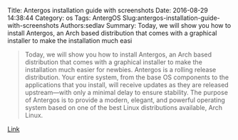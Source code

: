 Title: Antergos installation guide with screenshots
Date: 2016-08-29 14:38:44
Category: os
Tags: AntergOS
Slug:antergos-installation-guide-with-screenshots
Authors:sedlav
Summary: Today, we will show you how to install Antergos, an Arch based distribution that comes with a graphical installer to make the installation much easi

> Today, we will show you how to install Antergos, an Arch based distribution that comes with a graphical installer to make the installation much easier for newbies. 
Antergos is a rolling release distribution. Your entire system, from the base OS components to the applications that you install, will receive updates as they are released upstream—with only a minimal delay to ensure stability.
The purpose of Antergos is to provide a modern, elegant, and powerful operating system based on one of the best Linux distributions available, Arch Linux.

[Link](http://www.ostechnix.com/antergos-installation-guide-screenshots/)
